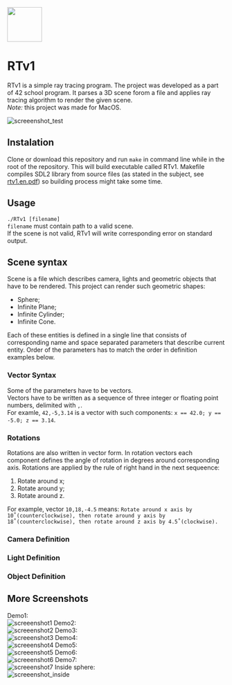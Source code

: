 
<img src="https://github.com/VolodymyrKuksa/RTv1/blob/master/images/Unit_logo.png" height="80" align="top"/>

# RTv1

RTv1 is a simple ray tracing program. The project was developed as a part of 42 school program.
It parses a 3D scene forom a file and applies ray tracing algorithm to render the given scene.  
*Note:* this project was made for MacOS.

![screeenshot_test](images/test.rt.screenshot.png)

## Instalation
Clone or download this repository and run `make` in command line while in the root of the repository. This will build executable called RTv1. Makefile compiles SDL2 library from source files (as stated in the subject, see [rtv1.en.pdf](rtv1.en.pdf)) so building process might take some time.

## Usage
`./RTv1 [filename]`  
`filename` must contain path to a valid scene.  
If the scene is not valid, RTv1 will write corresponding error on standard output.

## Scene syntax
Scene is a file which describes camera, lights and geometric objects that have to be rendered.
This project can render such geometric shapes:  
- Sphere;
- Infinite Plane;
- Infinite Cylinder;
- Infinite Cone.  
  
Each of these entities is defined in a single line that consists of corresponding name and space separated parameters
that describe current entity. Order of the parameters has to match the order in definition examples below.  
 ### Vector Syntax
 Some of the parameters have to be vectors.  
 Vectors have to be written as a sequence of three integer or floating point numbers, delimited with `,`.  
 For examle, `42,-5,3.14` is a vector with such components: `x == 42.0; y == -5.0; z == 3.14`.
 ### Rotations
 Rotations are also written in vector form. In rotation vectors each component defines the angle of rotation in degrees around corresponding axis. Rotations are applied by the rule of right hand in the next sequeence:
 1. Rotate around x;
 2. Rotate around y;
 3. Rotate around z.  
   
 For example, vector `10,18,-4.5` means: `Rotate around x axis by 10˚(counterclockwise), then rotate around y axis by 18˚(counterclockwise), then rotate around z axis by 4.5˚(clockwise).`
 ### Camera Definition
 
 ### Light Definition
 
 ### Object Definition

## More Screenshots
Demo1:  
![screeenshot1](images/demo.1.screenshot.png)
Demo2:  
![screeenshot2](images/demo.2.screenshot.png)
Demo3:  
![screeenshot3](images/demo.3.screenshot.png)
Demo4:  
![screeenshot4](images/demo.4.screenshot.png)
Demo5:  
![screeenshot5](images/demo.5.screenshot.png)
Demo6:  
![screeenshot6](images/demo.6.screenshot.png)
Demo7:  
![screeenshot7](images/demo.7.screenshot.png)
Inside sphere:  
![screeenshot_inside](images/inside_sphere.rt.screenshot.png)
